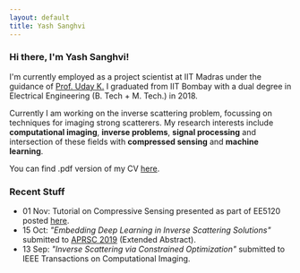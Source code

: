 ```yaml
---
layout: default
title: Yash Sanghvi
---
```

### Hi there, I'm Yash Sanghvi!
I'm currently employed as a project scientist at IIT Madras under the guidance of [Prof. Uday K.](http://www.ee.iitm.ac.in/uday/) I graduated from IIT Bombay with a dual degree in Electrical Engineering (B. Tech + M. Tech.) in 2018. 

Currently I am working on the inverse scattering problem, focussing on techniques for imaging strong scatterers. My research interests include **computational imaging**, **inverse problems**, **signal processing** and intersection of these fields with **compressed sensing** and **machine learning**.

You can find .pdf version of my CV [here](/PhD_Curriculum_Vitae.pdf).


### Recent Stuff
* 01 Nov: Tutorial on Compressive Sensing presented as part of EE5120 posted [here](/blog/2018-11-1-CS-tutorial).
* 15 Oct: _"Embedding Deep Learning in Inverse Scattering Solutions"_ submitted to [APRSC 2019](http://aprasc2019.com/) (Extended Abstract).
* 13 Sep: _"Inverse Scattering via Constrained Optimization"_ submitted to IEEE Transactions on Computational Imaging. 
